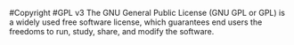 #Copyright
#GPL v3
The GNU General Public License (GNU GPL or GPL) is a widely used free software license, which guarantees end users the freedoms to run, study, share, and modify the software.
